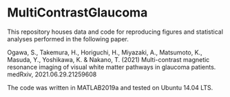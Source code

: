 # MultiContrastGlaucoma

This repository houses data and code for reproducing figures and statistical analyses performed in the following paper.

Ogawa, S., Takemura, H., Horiguchi, H., Miyazaki, A., Matsumoto, K., Masuda, Y., Yoshikawa, K. & Nakano, T. (2021) Multi-contrast magnetic resonance imaging of visual white matter pathways in glaucoma patients. medRxiv, 2021.06.29.21259608

The code was written in MATLAB2019a and tested on Ubuntu 14.04 LTS.